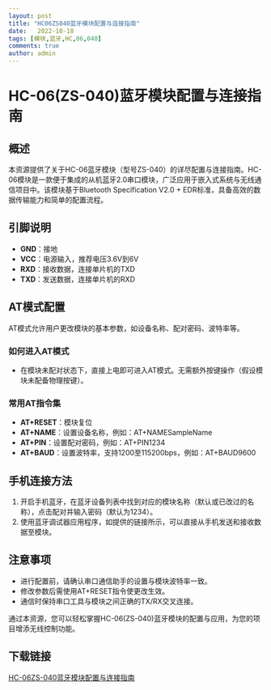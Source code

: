 ```yaml
---
layout: post
title: "HC06ZS040蓝牙模块配置与连接指南"
date:   2022-10-18
tags: [模块,蓝牙,HC,06,040]
comments: true
author: admin
---
```

# HC-06(ZS-040)蓝牙模块配置与连接指南

## 概述

本资源提供了关于HC-06蓝牙模块（型号ZS-040）的详尽配置与连接指南。HC-06模块是一款便于集成的从机蓝牙2.0串口模块，广泛应用于嵌入式系统与无线通信项目中。该模块基于Bluetooth Specification V2.0 + EDR标准，具备高效的数据传输能力和简单的配置流程。

## 引脚说明

- **GND**：接地
- **VCC**：电源输入，推荐电压3.6V到6V
- **RXD**：接收数据，连接单片机的TXD
- **TXD**：发送数据，连接单片机的RXD

## AT模式配置

AT模式允许用户更改模块的基本参数，如设备名称、配对密码、波特率等。

### 如何进入AT模式

- 在模块未配对状态下，直接上电即可进入AT模式。无需额外按键操作（假设模块未配备物理按键）。

### 常用AT指令集

- **AT+RESET**：模块复位
- **AT+NAME<Param>**：设置设备名称，例如：AT+NAMESampleName
- **AT+PIN<Param>**：设置配对密码，例如：AT+PIN1234
- **AT+BAUD<Param>**：设置波特率，支持1200至115200bps，例如：AT+BAUD9600

## 手机连接方法

1. 开启手机蓝牙，在蓝牙设备列表中找到对应的模块名称（默认或已改过的名称），点击配对并输入密码（默认为1234）。
2. 使用蓝牙调试器应用程序，如提供的链接所示，可以直接从手机发送和接收数据至模块。

## 注意事项

- 进行配置前，请确认串口通信助手的设置与模块波特率一致。
- 修改参数后需使用AT+RESET指令使更改生效。
- 通信时保持串口工具与模块之间正确的TX/RX交叉连接。

通过本资源，您可以轻松掌握HC-06(ZS-040)蓝牙模块的配置与应用，为您的项目增添无线控制功能。

## 下载链接

[HC-06ZS-040蓝牙模块配置与连接指南](https://pan.quark.cn/s/1679dfcd6d28)